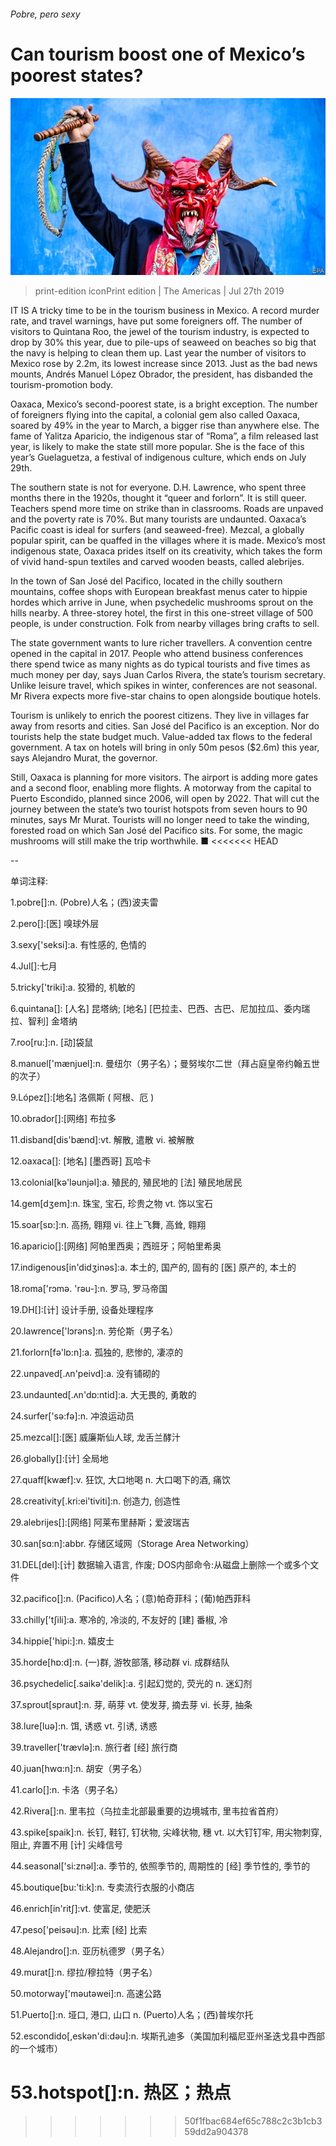 ###### Pobre, pero sexy

# Can tourism boost one of Mexico’s poorest states? 

![image](images/20190727_AMP001_0.jpg) 

> print-edition iconPrint edition | The Americas | Jul 27th 2019 

IT IS A tricky time to be in the tourism business in Mexico. A record murder rate, and travel warnings, have put some foreigners off. The number of visitors to Quintana Roo, the jewel of the tourism industry, is expected to drop by 30% this year, due to pile-ups of seaweed on beaches so big that the navy is helping to clean them up. Last year the number of visitors to Mexico rose by 2.2m, its lowest increase since 2013. Just as the bad news mounts, Andrés Manuel López Obrador, the president, has disbanded the tourism-promotion body. 

Oaxaca, Mexico’s second-poorest state, is a bright exception. The number of foreigners flying into the capital, a colonial gem also called Oaxaca, soared by 49% in the year to March, a bigger rise than anywhere else. The fame of Yalitza Aparicio, the indigenous star of “Roma”, a film released last year, is likely to make the state still more popular. She is the face of this year’s Guelaguetza, a festival of indigenous culture, which ends on July 29th. 

The southern state is not for everyone. D.H. Lawrence, who spent three months there in the 1920s, thought it “queer and forlorn”. It is still queer. Teachers spend more time on strike than in classrooms. Roads are unpaved and the poverty rate is 70%. But many tourists are undaunted. Oaxaca’s Pacific coast is ideal for surfers (and seaweed-free). Mezcal, a globally popular spirit, can be quaffed in the villages where it is made. Mexico’s most indigenous state, Oaxaca prides itself on its creativity, which takes the form of vivid hand-spun textiles and carved wooden beasts, called alebrijes. 

In the town of San José del Pacifico, located in the chilly southern mountains, coffee shops with European breakfast menus cater to hippie hordes which arrive in June, when psychedelic mushrooms sprout on the hills nearby. A three-storey hotel, the first in this one-street village of 500 people, is under construction. Folk from nearby villages bring crafts to sell. 

The state government wants to lure richer travellers. A convention centre opened in the capital in 2017. People who attend business conferences there spend twice as many nights as do typical tourists and five times as much money per day, says Juan Carlos Rivera, the state’s tourism secretary. Unlike leisure travel, which spikes in winter, conferences are not seasonal. Mr Rivera expects more five-star chains to open alongside boutique hotels. 

Tourism is unlikely to enrich the poorest citizens. They live in villages far away from resorts and cities. San José del Pacifico is an exception. Nor do tourists help the state budget much. Value-added tax flows to the federal government. A tax on hotels will bring in only 50m pesos ($2.6m) this year, says Alejandro Murat, the governor. 

Still, Oaxaca is planning for more visitors. The airport is adding more gates and a second floor, enabling more flights. A motorway from the capital to Puerto Escondido, planned since 2006, will open by 2022. That will cut the journey between the state’s two tourist hotspots from seven hours to 90 minutes, says Mr Murat. Tourists will no longer need to take the winding, forested road on which San José del Pacifico sits. For some, the magic mushrooms will still make the trip worthwhile. ■ 
<<<<<<< HEAD

-- 

 单词注释:

1.pobre[]:n. (Pobre)人名；(西)波夫雷 

2.pero[]:[医] 嗅球外层 

3.sexy['seksi]:a. 有性感的, 色情的 

4.Jul[]:七月 

5.tricky['triki]:a. 狡猾的, 机敏的 

6.quintana[]: [人名] 昆塔纳; [地名] [巴拉圭、巴西、古巴、尼加拉瓜、委内瑞拉、智利] 金塔纳 

7.roo[ru:]:n. [动]袋鼠 

8.manuel['mænjuel]:n. 曼纽尔（男子名）；曼努埃尔二世（拜占庭皇帝约翰五世的次子） 

9.López[]:[地名] 洛佩斯 ( 阿根、厄 ) 

10.obrador[]:[网络] 布拉多 

11.disband[dis'bænd]:vt. 解散, 遣散 vi. 被解散 

12.oaxaca[]: [地名] [墨西哥] 瓦哈卡 

13.colonial[kә'lәunjәl]:a. 殖民的, 殖民地的 [法] 殖民地居民 

14.gem[dʒem]:n. 珠宝, 宝石, 珍贵之物 vt. 饰以宝石 

15.soar[sɒ:]:n. 高扬, 翱翔 vi. 往上飞舞, 高耸, 翱翔 

16.aparicio[]:[网络] 阿帕里西奥；西班牙；阿帕里希奥 

17.indigenous[in'didʒinәs]:a. 本土的, 国产的, 固有的 [医] 原产的, 本土的 

18.roma['rɔmә. 'rәu-]:n. 罗马, 罗马帝国 

19.DH[]:[计] 设计手册, 设备处理程序 

20.lawrence['lɔrәns]:n. 劳伦斯（男子名） 

21.forlorn[fә'lɒ:n]:a. 孤独的, 悲惨的, 凄凉的 

22.unpaved[.ʌn'peivd]:a. 没有铺砌的 

23.undaunted[.ʌn'dɒ:ntid]:a. 大无畏的, 勇敢的 

24.surfer['sә:fә]:n. 冲浪运动员 

25.mezcal[]:[医] 威廉斯仙人球, 龙舌兰酵汁 

26.globally[]:[计] 全局地 

27.quaff[kwæf]:v. 狂饮, 大口地喝 n. 大口喝下的酒, 痛饮 

28.creativity[.kri:ei'tiviti]:n. 创造力, 创造性 

29.alebrijes[]:[网络] 阿莱布里赫斯；爱波瑞吉 

30.san[sɑ:n]:abbr. 存储区域网（Storage Area Networking） 

31.DEL[del]:[计] 数据输入语言, 作废; DOS内部命令:从磁盘上删除一个或多个文件 

32.pacifico[]:n. (Pacifico)人名；(意)帕奇菲科；(葡)帕西菲科 

33.chilly['tʃili]:a. 寒冷的, 冷淡的, 不友好的 [建] 番椒, 冷 

34.hippie['hipi:]:n. 嬉皮士 

35.horde[hɒ:d]:n. (一)群, 游牧部落, 移动群 vi. 成群结队 

36.psychedelic[.saikә'delik]:a. 引起幻觉的, 荧光的 n. 迷幻剂 

37.sprout[spraut]:n. 芽, 萌芽 vt. 使发芽, 摘去芽 vi. 长芽, 抽条 

38.lure[luә]:n. 饵, 诱惑 vt. 引诱, 诱惑 

39.traveller['trævlә]:n. 旅行者 [经] 旅行商 

40.juan[hwɑ:n]:n. 胡安（男子名） 

41.carlo[]:n. 卡洛（男子名） 

42.Rivera[]:n. 里韦拉（乌拉圭北部最重要的边境城市, 里韦拉省首府） 

43.spike[spaik]:n. 长钉, 鞋钉, 钉状物, 尖峰状物, 穗 vt. 以大钉钉牢, 用尖物刺穿, 阻止, 弃置不用 [计] 尖峰信号 

44.seasonal['si:znәl]:a. 季节的, 依照季节的, 周期性的 [经] 季节性的, 季节的 

45.boutique[bu:'ti:k]:n. 专卖流行衣服的小商店 

46.enrich[in'ritʃ]:vt. 使富足, 使肥沃 

47.peso['peisәu]:n. 比索 [经] 比索 

48.Alejandro[]:n. 亚历杭德罗（男子名） 

49.murat[]:n. 缪拉/穆拉特（男子名） 

50.motorway['mәutәwei]:n. 高速公路 

51.Puerto[]:n. 垭口, 港口, 山口 n. (Puerto)人名；(西)普埃尔托 

52.escondido[,eskən'di:dəu]:n. 埃斯孔迪多（美国加利福尼亚州圣迭戈县中西部的一个城市） 

53.hotspot[]:n. 热区；热点 
=======
>>>>>>> 50f1fbac684ef65c788c2c3b1cb359dd2a904378

